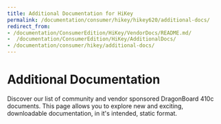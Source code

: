 ```yaml
---
title: Additional Documentation for HiKey
permalink: /documentation/consumer/hikey/hikey620/additional-docs/
redirect_from:
- /documentation/ConsumerEdition/HiKey/VendorDocs/README.md/
-  /documentation/ConsumerEdition/HiKey/AdditionalDocs/
- /documentation/consumer/hikey/additional-docs/
---
```

# Additional Documentation

Discover our list of community and vendor sponsored DragonBoard 410c documents. This page allows you to explore new and exciting, downloadable documentation, in it's intended, static format.
